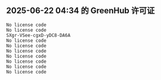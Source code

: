 ## 2025-06-22 04:34 的 GreenHub 许可证
```
No license code
No license code
SXgr-VSee-cgxD-yDC8-DA6A
No license code
No license code
No license code
No license code
No license code
No license code
No license code
```
